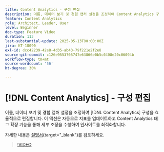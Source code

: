 ```yaml
---
title: Content Analytics - 구성 편집
description: 이름, 데이터 보기 및 경험 캡처 설정을 조정하여 Content Analytics 구성을 효율적으로 편집할 수 있습니다.
feature: Content Analytics
role: Architect, Leader, User
level: Beginner
doc-type: Feature Video
duration: 113
last-substantial-update: 2025-05-13T00:00:00Z
jira: KT-18090
exl-id: dcc42239-42e8-4d35-ab43-79f221e2f2e8
source-git-commit: c126e9553705747e63866e0b5c0408e20c06094b
workflow-type: tm+mt
source-wordcount: '56'
ht-degree: 30%

---
```


# [!DNL Content Analytics] - 구성 편집

이름, 데이터 보기 및 경험 캡처 설정을 조정하여 [!DNL Content Analytics] 구성을 효율적으로 편집합니다. 이 액션은 자동으로 지표를 업데이트하고 Content Analytics 태그 확장 기능을 통해 세부 조정을 수행하여 인사이트를 최적화합니다.

자세한 내용은 [설명서](https://experienceleague.adobe.com/en/docs/analytics-platform/using/content-analytics/configuration/guided){target="_blank"}를 검토하세요.

>[!VIDEO](https://video.tv.adobe.com/v/3458439/?learn=on&enablevpops)
